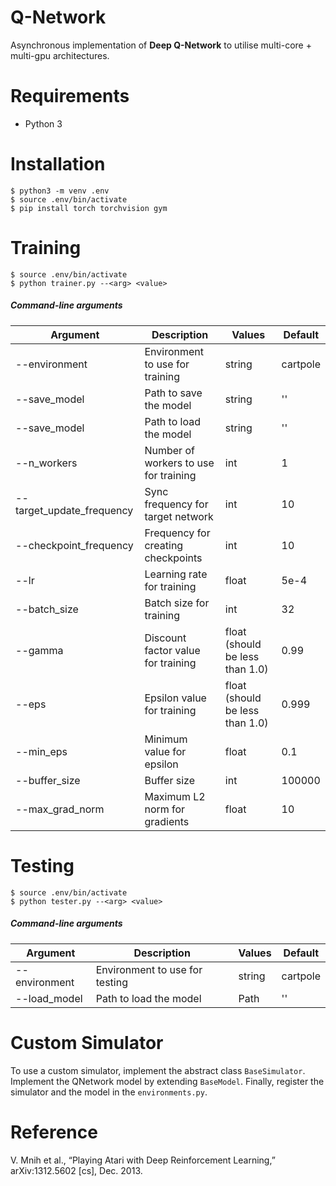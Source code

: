 # Q-Network
Asynchronous implementation of __Deep Q-Network__ to utilise multi-core + multi-gpu architectures.

# Requirements
* Python 3

# Installation
```shell
$ python3 -m venv .env
$ source .env/bin/activate
$ pip install torch torchvision gym
```

# Training
```shell
$ source .env/bin/activate
$ python trainer.py --<arg> <value>
```

##### Command-line arguments

| Argument      | Description                                                   | Values                            | Default       |
|---------------|---------------------------------------------------------------|-----------------------------------|---------------|
| --environment                 | Environment to use for training               | string                            | cartpole      |
| --save_model                  | Path to save the model                        | string                            | ''            |
| --save_model                  | Path to load the model                        | string                            | ''            |
| --n_workers                   | Number of workers to use for training         | int                               | 1             |
| --target_update_frequency     | Sync frequency for target network             | int                               | 10            |
| --checkpoint_frequency        | Frequency for creating checkpoints            | int                               | 10            |
| --lr                          | Learning rate for training                    | float                             | 5e-4          |
| --batch_size                  | Batch size for training                       | int                               | 32            |
| --gamma                       | Discount factor value for training            | float (should be less than 1.0)   | 0.99          |
| --eps                         | Epsilon value for training                    | float (should be less than 1.0)   | 0.999         |
| --min_eps                     | Minimum value for epsilon                     | float                             | 0.1           |
| --buffer_size                 | Buffer size                                   | int                               | 100000        |
| --max_grad_norm               | Maximum L2 norm for gradients                 | float                             | 10            |

# Testing
```shell
$ source .env/bin/activate
$ python tester.py --<arg> <value>
```

##### Command-line arguments

| Argument          | Description                           | Values                        | Default       |
|-------------------|---------------------------------------|-------------------------------|---------------|
| --environment     | Environment to use for testing        | string                        | cartpole      |
| --load_model      | Path to load the model                | Path                          | ''            |

# Custom Simulator
To use a custom simulator, implement the abstract class ```BaseSimulator```.
Implement the QNetwork model by extending ```BaseModel```.
Finally, register the simulator and the model in the ```environments.py```. 

# Reference
V. Mnih et al., “Playing Atari with Deep Reinforcement Learning,” arXiv:1312.5602 [cs], Dec. 2013.
